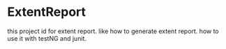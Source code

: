 # ExtentReport
this project id for extent report.
like how to generate extent report.
how to use it with testNG and junit.
